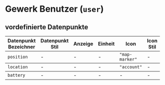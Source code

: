 
# Gewerk Benutzer (`user`)

## vordefinierte Datenpunkte

<table><thead><tr><th>Datenpunkt Bezeichner</th><th>Datenpunkt Stil</th><th>Anzeige</th><th>Einheit</th><th>Icon</th><th>Icon Stil</th></tr></thead>
<tbody><tr><td><code>position</code></td><td>-</td><td>-</td><td>-</td><td><code>"map-marker"</code></td><td>-</td></tr></tbody>
<tbody><tr><td><code>location</code></td><td>-</td><td>-</td><td>-</td><td><code>"account"</code></td><td>-</td></tr></tbody>
<tbody><tr><td><code>battery</code></td><td>-</td><td>-</td><td>-</td><td>-</td><td>-</td></tr></tbody>
</table>
